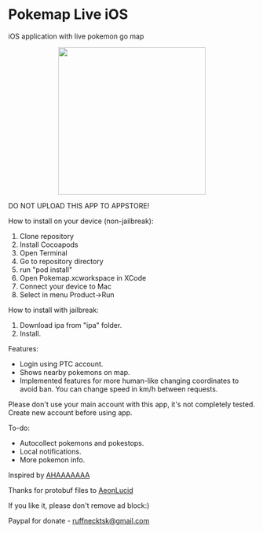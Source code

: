 # Pokemap Live iOS
iOS application with live pokemon go map

<p align="center">
  <img src="https://github.com/ruffnecktsk/pokemap_live_ios/blob/master/0x0ss.jpg" width="300"/>
</p>

DO NOT UPLOAD THIS APP TO APPSTORE! 

How to install on your device (non-jailbreak):

1. Clone repository
2. Install Cocoapods
3. Open Terminal
4. Go to repository directory
5. run "pod install"
6. Open Pokemap.xcworkspace in XCode
7. Connect your device to Mac
8. Select in menu Product->Run

How to install with jailbreak:

1. Download ipa from "ipa" folder.
2. Install.

Features:

- Login using PTC account.
- Shows nearby pokemons on map. 
- Implemented features for more human-like changing coordinates to avoid ban. You can change speed in km/h between requests.

Please don't use your main account with this app, it's not completely tested. Create new account before using app.

To-do:

- Autocollect pokemons and pokestops.
- Local notifications.
- More pokemon info.

Inspired by [AHAAAAAAA](https://github.com/AHAAAAAAA/PokemonGo-Map/)

Thanks for protobuf files to [AeonLucid](https://github.com/AeonLucid/POGOProtos)

If you like it, please don't remove ad block:)

Paypal for donate - ruffnecktsk@gmail.com
